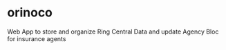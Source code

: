 # orinoco
Web App to store and organize Ring Central Data and update Agency Bloc for insurance agents
